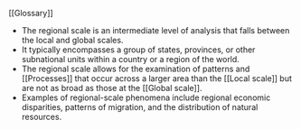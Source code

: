  [[Glossary]]


- The regional scale is an intermediate level of analysis that falls between the local and global scales.
- It typically encompasses a group of states, provinces, or other subnational units within a country or a region of the world.
- The regional scale allows for the examination of patterns and [[Processes]] that occur across a larger area than the [[Local scale]] but are not as broad as those at the [[Global scale]].
- Examples of regional-scale phenomena include regional economic disparities, patterns of migration, and the distribution of natural resources.